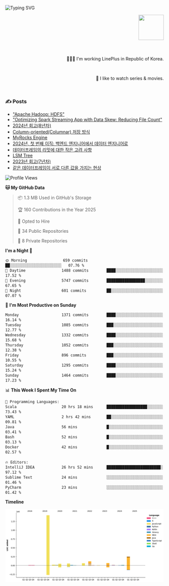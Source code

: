 ![Typing SVG](https://readme-typing-svg.herokuapp.com/?lines=Hello,+I'm+Changkwon+😎&height=150&width=1024&size=40&color=458588&background=282828&center=true&vCenter=true&multiline=false&duration=2000&pause=0)

<div align=right>
  <a href="https://github.com/devxb/gitanimals">
    <img
      src="https://render.gitanimals.org/lines/spearkkk?pet-id=624227435622945015"
      width="80"
      height="80"
    />
  </a>
  <br/>
  <br/>  
  <br/>
  
  👨🏼‍💻 I'm working LinePlus in Republic of Korea.
  
  <br/>
  
  🍿 I like to watch series & movies.
  
  <br/>

</div>
  
<div align=left>
  
  <div>
    
  ### ✍️ Posts
    
  </div>
  
  <!-- BLOGPOSTS:START -->
- ["Apache Hadoop: HDFS"](https://spearkkk.dev/kr/blog/apache-hadoop-hdfs)
- ["Optimizing Spark Streaming App with Data Skew: Reducing File Count"](https://spearkkk.dev/kr/blog/optimizing-spark-streaming-app-with-data-skew-reducing-file-count)
- [2024년 회고(8년차)](https://spearkkk.dev/kr/blog/8th-year-retrospect)
- [Column-oriented(Columnar) 저장 방식](https://spearkkk.dev/kr/blog/column-oriented)
- [MyRocks Engine](https://spearkkk.dev/kr/blog/my-rocks_engine)
- [2024년, 첫 번째 이직: 백엔드 엔지니어에서 데이터 엔지니어로](https://spearkkk.dev/kr/blog/2024-first-changing-company-from-backend-to-data-engineer)
- [데이터프레임의 리밋에 대한 작은 고려 사항](https://spearkkk.dev/kr/blog/dataframe-limit)
- [LSM Tree](https://spearkkk.dev/kr/blog/lsm-tree)
- [2023년 회고(7년차)](https://spearkkk.dev/kr/blog/7th-year-retrospect)
- [같은 데이터프레임이 서로 다른 값을 가지는 현상](https://spearkkk.dev/kr/blog/two-dataframe-have-another-value)
<!-- BLOGPOSTS:END -->

  
<!--START_SECTION:waka-->
![Profile Views](http://img.shields.io/badge/Profile%20Views-4-blue)

**🐱 My GitHub Data** 

> 📦 1.3 MB Used in GitHub's Storage 
 > 
> 🏆 160 Contributions in the Year 2025
 > 
> 💼 Opted to Hire
 > 
> 📜 34 Public Repositories 
 > 
> 🔑 8 Private Repositories 
 > 
**I'm a Night 🦉** 

```text
🌞 Morning                659 commits         ██░░░░░░░░░░░░░░░░░░░░░░░   07.76 % 
🌆 Daytime                1488 commits        ████░░░░░░░░░░░░░░░░░░░░░   17.52 % 
🌃 Evening                5747 commits        █████████████████░░░░░░░░   67.65 % 
🌙 Night                  601 commits         ██░░░░░░░░░░░░░░░░░░░░░░░   07.07 % 
```
📅 **I'm Most Productive on Sunday** 

```text
Monday                   1371 commits        ████░░░░░░░░░░░░░░░░░░░░░   16.14 % 
Tuesday                  1085 commits        ███░░░░░░░░░░░░░░░░░░░░░░   12.77 % 
Wednesday                1332 commits        ████░░░░░░░░░░░░░░░░░░░░░   15.68 % 
Thursday                 1052 commits        ███░░░░░░░░░░░░░░░░░░░░░░   12.38 % 
Friday                   896 commits         ███░░░░░░░░░░░░░░░░░░░░░░   10.55 % 
Saturday                 1295 commits        ████░░░░░░░░░░░░░░░░░░░░░   15.24 % 
Sunday                   1464 commits        ████░░░░░░░░░░░░░░░░░░░░░   17.23 % 
```


📊 **This Week I Spent My Time On** 

```text
💬 Programming Languages: 
Scala                    20 hrs 18 mins      ██████████████████░░░░░░░   73.43 % 
YAML                     2 hrs 42 mins       ██░░░░░░░░░░░░░░░░░░░░░░░   09.81 % 
Java                     56 mins             █░░░░░░░░░░░░░░░░░░░░░░░░   03.41 % 
Bash                     52 mins             █░░░░░░░░░░░░░░░░░░░░░░░░   03.13 % 
Docker                   42 mins             █░░░░░░░░░░░░░░░░░░░░░░░░   02.57 % 

🔥 Editors: 
IntelliJ IDEA            26 hrs 52 mins      ████████████████████████░   97.12 % 
Sublime Text             24 mins             ░░░░░░░░░░░░░░░░░░░░░░░░░   01.46 % 
PyCharm                  23 mins             ░░░░░░░░░░░░░░░░░░░░░░░░░   01.42 % 
```

**Timeline**

![Lines of Code chart](https://raw.githubusercontent.com/spearkkk/spearkkk/main/assets/bar_graph.png)


<!--END_SECTION:waka-->
</div>

